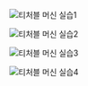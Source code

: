
![티처블 머신 실습1](https://github.com/sejongsmarcle/2024_Spring_SMARCLE_Snaegi_Study/assets/162894229/a78b1ce7-db07-4b8b-9a8d-691cb648a84a)

![티처블 머신 실습2](https://github.com/sejongsmarcle/2024_Spring_SMARCLE_Snaegi_Study/assets/162894229/1c1936c1-0e5b-4acf-85fc-a8c500556d6c)

![티처블 머신 실습3](https://github.com/sejongsmarcle/2024_Spring_SMARCLE_Snaegi_Study/assets/162894229/6bfa5b3d-e61e-47b6-b951-919e4d4a389f)

![티처블 머신 실습4](https://github.com/sejongsmarcle/2024_Spring_SMARCLE_Snaegi_Study/assets/162894229/f7576ae1-5c2d-434c-a94f-725ad61e0a3a)
